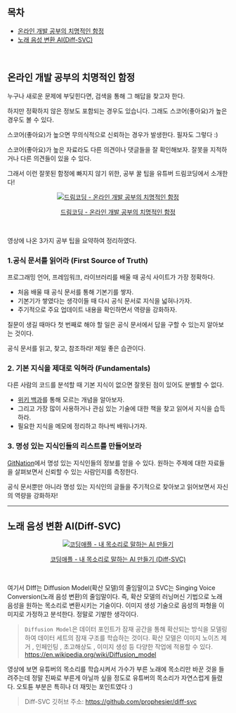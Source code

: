 ## 목차

- [온라인 개발 공부의 치명적인 함정](#온라인-개발-공부의-치명적인-함정)
- [노래 음성 변환 AI(Diff-SVC)](#노래-음성-변환-aidiff-svc)

</br>

## 온라인 개발 공부의 치명적인 함정

누구나 새로운 문제에 부딪힌다면, 검색을 통해 그 해답을 찾고자 한다.

하지만 정확하지 않은 정보도 포함되는 경우도 있습니다. 그래도 스코어(좋아요)가 높은 경우도 볼 수 있다.

스코어(좋아요)가 높으면 무의식적으로 신뢰하는 경우가 발생한다. 필자도 그렇다 :)

스코어(좋아요)가 높은 자료라도 다른 의견이나 댓글들을 잘 확인해보자. 잘못을 지적하거나 다른 의견들이 있을 수 있다.

그래서 이런 잘못된 함정에 빠지지 않기 위한, 공부 꿀 팁을 유튜버 드림코딩에서 소개한다!

<div align="center">
<a href="https://www.youtube.com/watch?v=d3PYoBwow9I">
  <img src="http://img.youtube.com/vi/d3PYoBwow9I/0.jpg" alt="드림코딩 - 온라인 개발 공부의 치명적인 함정">
  <p>드림코딩 - 온라인 개발 공부의 치명적인 함정</p>
</a>
</div>
</br>

영상에 나온 3가지 공부 팁을 요약하여 정리하였다.

### 1.공식 문서를 읽어라 (First Source of Truth)

프로그래밍 언어, 프레임워크, 라이브러리를 배울 때 공식 사이트가 가장 정확하다.

-   처음 배울 때 공식 문서를 통해 기본기를 쌓자.
-   기본기가 쌓였다는 생각이들 때 다시 공식 문서로 지식을 넓혀나가자.
-   주기적으로 주요 업데이트 내용을 확인하면서 역량을 강화하자.

질문이 생길 때마다 첫 번째로 해야 할 일은 공식 문서에서 답을 구할 수 있는지 알아보는 것이다.

공식 문서를 읽고, 찾고, 참조하라! 제일 좋은 습관이다.

### 2. 기본 지식을 제대로 익혀라 (Fundamentals)

다른 사람의 코드를 분석할 때 기본 지식이 없으면 잘못된 점이 있어도 분별할 수 없다.

-   [위키 백과](https://ko.wikipedia.org/wiki/%EC%9C%84%ED%82%A4%EB%B0%B1%EA%B3%BC:%EB%8C%80%EB%AC%B8)를 통해 모르는 개념을 알아보자.
-   그리고 가장 많이 사용하거나 관심 있는 기술에 대한 책을 찾고 읽어서 지식을 습득하라.
-   필요한 지식을 메모에 정리하고 하나씩 배워나가자.

### 3. 명성 있는 지식인들의 리스트를 만들어보라

[GitNation](https://portal.gitnation.org/)에서 명성 있는 지식인들의 정보를 얻을 수 있다. 원하는 주제에 대한 자료들을 살펴보면서 신뢰할 수 있는 사람인지를 측정한다.

공식 문서뿐만 아니라 명성 있는 지식인의 글들을 주기적으로 찾아보고 읽어보면서 자신의 역량을 강화하자!

---

## 노래 음성 변환 AI(Diff-SVC)

<div align="center">
<a href="https://www.youtube.com/watch?v=JMCxsc-kJ24">
  <img src="http://img.youtube.com/vi/JMCxsc-kJ24/0.jpg" alt="코딩애플 - 내 목소리로 말하는 AI 만들기">
  <p>코딩애플 - 내 목소리로 말하는 AI 만들기 (Diff-SVC)</p>
</a>
</div>
</br>


여기서 DIff는 Diffusion Model(확산 모델)의 줄임말이고 SVC는 Singing Voice Conversion(노래 음성 변환)의 줄임말이다. 즉, 확산 모델의 러닝머신 기법으로 노래 음성을 원하는 목소리로 변환시키는 기술이다. 이미지 생성 기술으로 음성의 파형을 이미지로 가정하고 분석한다. 정말로 기발한 생각이다.

> `Diffusion Model`은 데이터 포인트가 잠재 공간을 통해 확산되는 방식을 모델링하여 데이터 세트의 잠재 구조를 학습하는 것이다. 확산 모델은 이미지 노이즈 제거 , 인페인팅 , 초고해상도 , 이미지 생성 등 다양한 작업에 적용할 수 있다.
> <https://en.wikipedia.org/wiki/Diffusion_model>

영상에 보면 유튜버의 목소리를 학습시켜서 가수가 부른 노래에 목소리만 바꾼 것을 들려주는데 정말 진짜로 부른게 아닐까 싶을 정도로 유튜버의 목소리가 자연스럽게 들렸다. 오토튠 부분은 특히나 더 재밋는 포인트였다 :)

> Diff-SVC 깃허브 주소: <https://github.com/prophesier/diff-svc>
